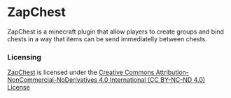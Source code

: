 # ZapChest

ZapChest is a minecraft plugin that allow players to create groups and bind chests in a way that items can be send immediatelly between chests.
 
### Licensing

[ZapChest](https://github.com/SecretX33/ZapChest) is licensed under the [Creative Commons Attribution-NonCommercial-NoDerivatives 4.0 International (CC BY-NC-ND 4.0) License](https://creativecommons.org/licenses/by-nc-nd/4.0/) 
